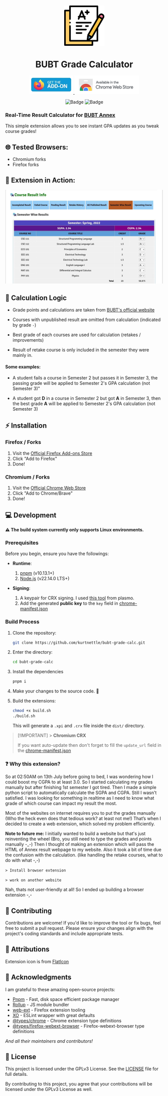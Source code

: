 <p align="center">
  <img src="./assets/icons/128x128.png" alt="Logo"></img>
  <h1 align="center">BUBT Grade Calculator</h1>
</p>

<p align="center">
  <a href="https://addons.mozilla.org/addon/bubt-grade-calculator/?src=external-github">
    <img src="./assets/docs/get-the-addon-small.webp" alt="Mozilla AMO"/>
  </a>
  <a href="https://chromewebstore.google.com/detail/bubt-grade-calculator/jjiompimlngmfcleggmeleelnbnildmo/?src=external-github">
    <img src="./assets/docs/get-the-extension-small-no-border.png" alt="Chrome extension store"/>
  </a>
</p>

<p align="center">
    <img src="https://img.shields.io/amo/users/bubt-grade-calculator?label=Firefox%20Users" alt="Badge"/>
    <img src="https://img.shields.io/chrome-web-store/users/jjiompimlngmfcleggmeleelnbnildmo?label=Chrome%20Users" alt="Badge"/>
</p>

### Real-Time Result Calculator for [BUBT Annex](https://annex.bubt.edu.bd)

This simple extension allows you to see instant GPA updates as you tweak course grades!

## 🌐 Tested Browsers:

- Chromium forks
- Firefox forks

## 🎥 Extension in Action:

<p align="center">
<img src="./assets/docs/preview.webp">
</p>

## 🧠 Calculation Logic

- Grade points and calculations are taken from [BUBT's official website](https://www.bubt.edu.bd/Home/page_details/Evaluation_Grading_System)

- Courses with unpublished result are omitted from calculation (indicated by grade `-`)

- Best grade of each courses are used for calculation (retakes / improvements)

- Result of retake course is only included in the semester they were mainly in.

#### Some examples:

- A student fails a course in Semester 2 but passes it in Semester 3, the passing grade will be applied to Semester 2's GPA calculation (not Semester 3)"

- A student got **D** in a course in Semester 2 but got **A** in Semester 3, then the best grade **A** will be applied to Semester 2's GPA calculation (not Semester 3)

## ⚡ Installation

### Firefox / Forks

1. Visit the [Official Firefox Add-ons Store](https://addons.mozilla.org/en-US/firefox/addon/bubt-grade-calculator/)
2. Click "Add to Firefox"
3. Done!

### Chromium / Forks

1. Visit the [Official Chrome Web Store](https://chromewebstore.google.com/detail/jjiompimlngmfcleggmeleelnbnildmo)
2. Click "Add to Chrome/Brave"
3. Done!

## 💻 Development

**⚠️ The build system currently only supports Linux environments.**

### Prerequisites

Before you begin, ensure you have the followings:

- **Runtime**:
  1. [pnpm](https://pnpm.io/installation) (v10.13.1+)
  2. [Node.js](https://nodejs.org/) (v22.14.0 LTS+)

- **Signing**:
  1. A keypair for CRX signing. I used [this tool](https://itero.plasmo.com/tools/generate-keypairs) from plasmo.
  2. Add the generated **public key** to the `key` field in [chrome-manifest.json](./manifest/chrome-manifest.json)

### Build Process

1. Clone the repository:
   ```bash
   git clone https://github.com/kurtnettle/bubt-grade-calc.git
   ```
2. Enter the directory:
   ```bash
   cd bubt-grade-calc
   ```
3. Install the dependencies
   ```bash
   pnpm i
   ```
4. Make your changes to the source code. 💫

5. Build the extensions:
   ```bash
   chmod +x build.sh
   ./build.sh
   ```
   This will generate a `.xpi` and `.crx` file inside the `dist/` directory.

> [!IMPORTANT] > **Chromium CRX**
>
> If you want auto-update then don't forget to fill the `update_url` field in the [chrome-manifest.json](./manifest/chrome-manifest.json)

### ❓ Why this extension?

So at 02:50AM on 13th July before going to bed, I was wondering how I could boost my CGPA to at least 3.0. So I started calculating my grades manually but after finishing 1st semester I got tired. Then I made a simple python script to automatically calculate the SGPA and CGPA. Still I wasn't satisfied. I was looking for something in realtime as I need to know what grade of which course can impact my result the most.

Most of the websites on internet requires you to put the grades manually (Who the heck even does that tedious work? at least not me!)
That’s when I decided to create a web extension, which solved my problem efficiently.

**Note to future me:** I initially wanted to build a website but that's just reinventing the wheel (Bro, you still need to type the grades and points manually -\_-)
Then I thought of making an extension which will pass the HTML of Annex result webpage to my website. Also it took a bit of time due the confusion with the calculation. (like handling the retake courses, what to do with what -,-)

`> Install browser extension`

`> work on another website`

Nah, thats not user-friendly at all! So I ended up building a browser extension -,-

## 🤝 Contributing

Contributions are welcome! If you'd like to improve the tool or fix bugs, feel free to submit a pull request. Please ensure your changes align with the project's coding standards and include appropriate tests.

## 📜 Attributions

Extension icon is from [FlatIcon](https://www.flaticon.com)

## 🙌 Acknowledgments

I am grateful to these amazing open-source projects:

- [Pnpm](https://pnpm.io/) - Fast, disk space efficient package manager
- [Rollup](https://rollupjs.org/) - JS module bundler
- [web-ext](https://github.com/mozilla/web-ext) - Firefox extension tooling
- [XO](https://github.com/xojs/xo) - ESLint wrapper with great defaults
- [@types/chrome](https://github.com/DefinitelyTyped/DefinitelyTyped/tree/master/types/chrome) - Chrome extension type definitions
- [@types/firefox-webext-browser](https://github.com/DefinitelyTyped/DefinitelyTyped/tree/master/types/firefox-webext-browser) - Firefox-webext-browser type definitions

_And all their maintainers and contributors!_

## 📜 License

This project is licensed under the GPLv3 License. See the [LICENSE](./LICENSE) file for full details.

By contributing to this project, you agree that your contributions will be licensed under the GPLv3 License as well.
